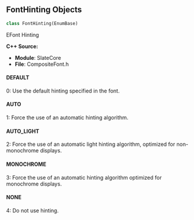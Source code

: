 ## FontHinting Objects

```python
class FontHinting(EnumBase)
```

EFont Hinting

**C++ Source:**

- **Module**: SlateCore
- **File**: CompositeFont.h

<a id="unreal.FontHinting.DEFAULT"></a>

#### DEFAULT

0: Use the default hinting specified in the font.

<a id="unreal.FontHinting.AUTO"></a>

#### AUTO

1: Force the use of an automatic hinting algorithm.

<a id="unreal.FontHinting.AUTO_LIGHT"></a>

#### AUTO_LIGHT

2: Force the use of an automatic light hinting algorithm, optimized for non-monochrome displays.

<a id="unreal.FontHinting.MONOCHROME"></a>

#### MONOCHROME

3: Force the use of an automatic hinting algorithm optimized for monochrome displays.

<a id="unreal.FontHinting.NONE"></a>

#### NONE

4: Do not use hinting.

<a id="unreal.FontLoadingPolicy"></a>